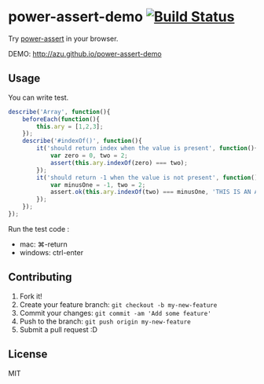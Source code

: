# power-assert-demo [![Build Status](https://travis-ci.org/azu/power-assert-demo.svg?branch=master)](https://travis-ci.org/azu/power-assert-demo)

Try [power-assert](https://github.com/twada/power-assert "power-assert") in your browser.

DEMO: http://azu.github.io/power-assert-demo

## Usage

You can write test.

``` js
describe('Array', function(){
    beforeEach(function(){
        this.ary = [1,2,3];
    });
    describe('#indexOf()', function(){
        it('should return index when the value is present', function(){
            var zero = 0, two = 2;
            assert(this.ary.indexOf(zero) === two);
        });
        it('should return -1 when the value is not present', function(){
            var minusOne = -1, two = 2;
            assert.ok(this.ary.indexOf(two) === minusOne, 'THIS IS AN ASSERTION MESSAGE');
        });
    });
});
```

Run the test code :

- mac: ⌘-return
- windows: ctrl-enter

## Contributing

1. Fork it!
2. Create your feature branch: `git checkout -b my-new-feature`
3. Commit your changes: `git commit -am 'Add some feature'`
4. Push to the branch: `git push origin my-new-feature`
5. Submit a pull request :D

## License

MIT